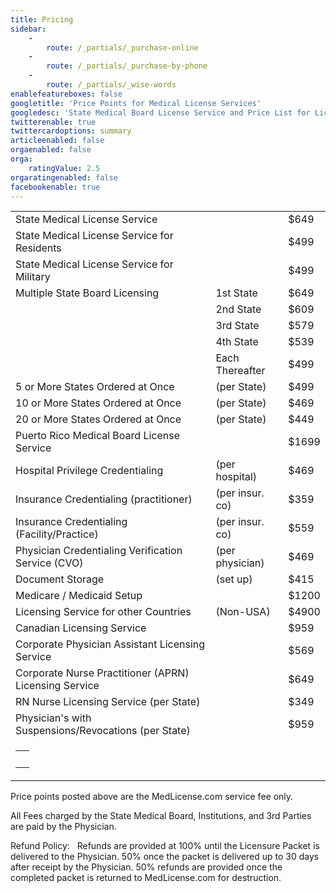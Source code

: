 ```yaml
---
title: Pricing
sidebar:
    -
        route: /_partials/_purchase-online
    -
        route: /_partials/_purchase-by-phone
    -
        route: /_partials/_wise-words
enablefeatureboxes: false
googletitle: 'Price Points for Medical License Services'
googledesc: 'State Medical Board License Service and Price List for Licensing and Credentialing Physicians Doctors, Nurses, Nurse Practitioners, and Physician Assistants.'
twitterenable: true
twittercardoptions: summary
articleenabled: false
orgaenabled: false
orga:
    ratingValue: 2.5
orgaratingenabled: false
facebookenable: true
---
```


<div class="table-responsive">
<table class="table">
<tbody>
<tr>
<td>State Medical License Service</td>
<td>&nbsp;</td>
<td>$649</td>
</tr>
<tr>
<td>State Medical License Service for Residents</td>
<td>&nbsp;</td>
<td>$499</td>
</tr>
<tr>
<td>State Medical License Service for Military</td>
<td>&nbsp;</td>
<td>$499</td>
</tr>
<tr>
<td>Multiple State Board Licensing</td>
<td>1st State</td>
<td>$649</td>
</tr>
<tr>
<td>&nbsp;</td>
<td>2nd State</td>
<td>$609</td>
</tr>
<tr>
<td>&nbsp;</td>
<td>3rd State</td>
<td>$579</td>
</tr>
<tr>
<td>&nbsp;</td>
<td>4th State</td>
<td>$539</td>
</tr>
<tr>
<td>&nbsp;</td>
<td>Each Thereafter</td>
<td>$499</td>
</tr>
<tr>
<td>5 or More States Ordered at Once</td>
<td>(per State)</td>
<td>$499</td>
</tr>
<tr>
<td>10 or More States Ordered at Once</td>
<td>(per State)</td>
<td>$469</td>
</tr>
<tr>
<td>20 or More States Ordered at Once</td>
<td>(per State)</td>
<td>$449</td>
</tr>
<tr>
<td>Puerto Rico Medical Board License Service</td>
<td>&nbsp;</td>
<td>$1699</td>
</tr>
<tr>
<td>Hospital Privilege Credentialing</td>
<td>(per hospital)</td>
<td>$469</td>
</tr>
<tr>
<td>Insurance Credentialing (practitioner)</td>
<td>(per insur. co)</td>
<td>$359</td>
</tr>
<tr>
<td>Insurance Credentialing (Facility/Practice)</td>
<td>(per insur. co)</td>
<td>$559</td>
</tr>
<tr>
<td>Physician Credentialing Verification Service (CVO)</td>
<td>(per physician)</td>
<td>$469</td>
</tr>
<tr>
<td>Document Storage</td>
<td>(set up)</td>
<td>$415</td>
</tr>
<tr>
<td>Medicare / Medicaid Setup</td>
<td>&nbsp;</td>
<td>$1200</td>
</tr>
<tr>
<td>Licensing Service for other Countries</td>
<td>(Non-USA)</td>
<td>$4900</td>
</tr>
<tr>
<td>Canadian Licensing Service</td>
<td>&nbsp;</td>
<td>$959</td>
</tr>
<tr>
<td>Corporate Physician Assistant Licensing Service</td>
<td>&nbsp;</td>
<td>$569</td>
</tr>
<tr>
<td>Corporate Nurse Practitioner (APRN) Licensing Service</td>
<td>&nbsp;</td>
<td>$649</td>
</tr>
<tr>
<td>RN Nurse Licensing Service (per State)</td>
<td>&nbsp;</td>
<td>$349</td>
</tr>
<tr>
<td>Physician's with Suspensions/Revocations (per State)</td>
<td>&nbsp;</td>
<td>$959</td>
</tr>
<tr>
<td>
<table style="width: 22px;">
<tbody>
<tr>
<td style="width: 10px;">&nbsp;</td>
<td style="width: 12px;">&nbsp;</td>
<td style="width: 10px;">&nbsp;</td>
</tr>
</tbody>
</table>
</td>
<td>&nbsp;</td>
<td>&nbsp;</td>
</tr>
</tbody>
</table>
</div>
<p>Price points posted above are the MedLicense.com service fee only.&nbsp;</p>
<p>All Fees charged by the State Medical Board, Institutions, and 3rd Parties are paid by the Physician.</p>
<p>Refund Policy: &nbsp; Refunds are provided at 100% until the Licensure Packet is delivered to the Physician. 50% once the packet is delivered up to 30 days after receipt by the Physician. 50% refunds are provided once the completed packet is returned to MedLicense.com for destruction.&nbsp;</p>